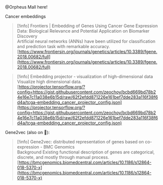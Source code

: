 @Orpheus Mall here!

Cancer embeddings

> [!info] Frontiers | Embedding of Genes Using Cancer Gene Expression Data: Biological Relevance and Potential Application on Biomarker Discovery  
> Artificial neural networks (ANNs) have been utilized for classification and prediction task with remarkable accuracy.  
> [https://www.frontiersin.org/journals/genetics/articles/10.3389/fgene.2018.00682/full](https://www.frontiersin.org/journals/genetics/articles/10.3389/fgene.2018.00682/full)  

> [!info] Embedding projector - visualization of high-dimensional data  
> Visualize high dimensional data.  
> [https://projector.tensorflow.org/?config=https://gist.githubusercontent.com/zeochoy/bcbd669bd78b24e16e7c11a038e6b15d/raw/62f2efdd871226e161bef7dde283a116f38f6d4a/tcga-embedding_cancer_projector_config.json](https://projector.tensorflow.org/?config=https://gist.githubusercontent.com/zeochoy/bcbd669bd78b24e16e7c11a038e6b15d/raw/62f2efdd871226e161bef7dde283a116f38f6d4a/tcga-embedding_cancer_projector_config.json)  

Gene2vec (also on 🤗):

> [!info] Gene2vec: distributed representation of genes based on co-expression - BMC Genomics  
> Background Existing functional description of genes are categorical, discrete, and mostly through manual process.  
> [https://bmcgenomics.biomedcentral.com/articles/10.1186/s12864-018-5370-x](https://bmcgenomics.biomedcentral.com/articles/10.1186/s12864-018-5370-x)